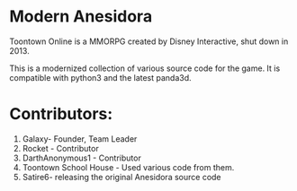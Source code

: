 # Modern Anesidora
Toontown Online is a MMORPG created by Disney Interactive, shut down in 2013.

This is a modernized collection of various source code for the game. It is compatible with python3 and the latest panda3d.

# Contributors:
 
 1. Galaxy-  Founder,  Team Leader
 2. Rocket -  Contributor
 3. DarthAnonymous1 - Contributor
 4. Toontown School House - Used various code from them.
 5. Satire6- releasing the original Anesidora source code
